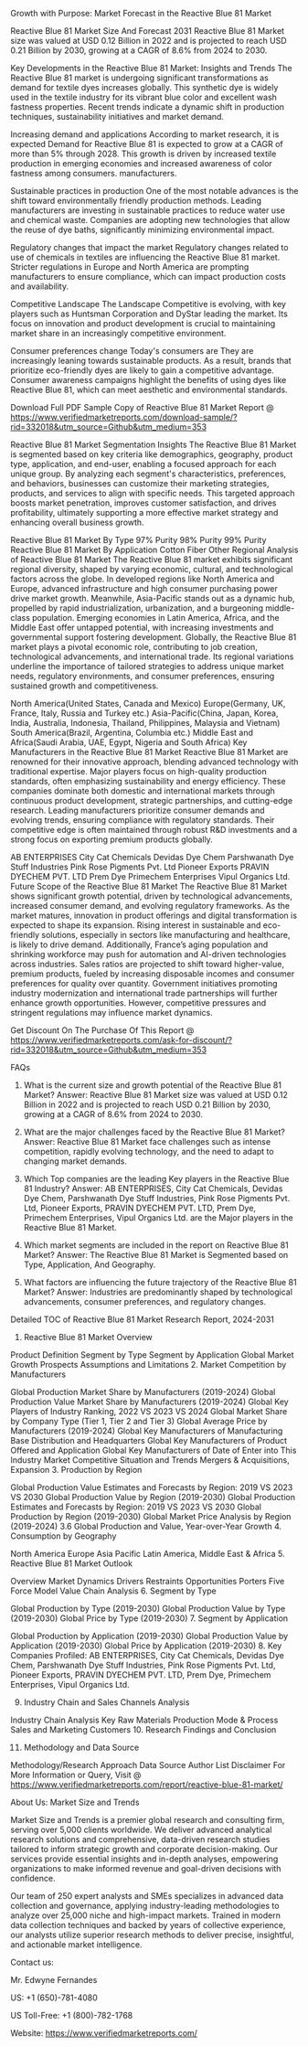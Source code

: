 Growth with Purpose: Market Forecast in the Reactive Blue 81 Market


Reactive Blue 81 Market Size And Forecast 2031
Reactive Blue 81 Market size was valued at USD 0.12 Billion in 2022 and is projected to reach USD 0.21 Billion by 2030, growing at a CAGR of 8.6% from 2024 to 2030.

Key Developments in the Reactive Blue 81 Market: Insights and Trends
The Reactive Blue 81 market is undergoing significant transformations as demand for textile dyes increases globally. This synthetic dye is widely used in the textile industry for its vibrant blue color and excellent wash fastness properties. Recent trends indicate a dynamic shift in production techniques, sustainability initiatives and market demand.

Increasing demand and applications
According to market research, it is expected Demand for Reactive Blue 81 is expected to grow at a CAGR of more than 5% through 2028. This growth is driven by increased textile production in emerging economies and increased awareness of color fastness among consumers. manufacturers.

Sustainable practices in production
One of the most notable advances is the shift toward environmentally friendly production methods. Leading manufacturers are investing in sustainable practices to reduce water use and chemical waste. Companies are adopting new technologies that allow the reuse of dye baths, significantly minimizing environmental impact.

Regulatory changes that impact the market
Regulatory changes related to use of chemicals in textiles are influencing the Reactive Blue 81 market. Stricter regulations in Europe and North America are prompting manufacturers to ensure compliance, which can impact production costs and availability.

Competitive Landscape
The Landscape Competitive is evolving, with key players such as Huntsman Corporation and DyStar leading the market. Its focus on innovation and product development is crucial to maintaining market share in an increasingly competitive environment.

Consumer preferences change
Today's consumers are They are increasingly leaning towards sustainable products. As a result, brands that prioritize eco-friendly dyes are likely to gain a competitive advantage. Consumer awareness campaigns highlight the benefits of using dyes like Reactive Blue 81, which can meet aesthetic and environmental standards.

Download Full PDF Sample Copy of Reactive Blue 81 Market Report @ https://www.verifiedmarketreports.com/download-sample/?rid=332018&utm_source=Github&utm_medium=353

Reactive Blue 81 Market Segmentation Insights
The Reactive Blue 81 Market is segmented based on key criteria like demographics, geography, product type, application, and end-user, enabling a focused approach for each unique group. By analyzing each segment's characteristics, preferences, and behaviors, businesses can customize their marketing strategies, products, and services to align with specific needs. This targeted approach boosts market penetration, improves customer satisfaction, and drives profitability, ultimately supporting a more effective market strategy and enhancing overall business growth.

Reactive Blue 81 Market By Type
97% Purity
98% Purity
99% Purity
Reactive Blue 81 Market By Application
Cotton
Fiber
Other
Regional Analysis of Reactive Blue 81 Market
The Reactive Blue 81 market exhibits significant regional diversity, shaped by varying economic, cultural, and technological factors across the globe. In developed regions like North America and Europe, advanced infrastructure and high consumer purchasing power drive market growth. Meanwhile, Asia-Pacific stands out as a dynamic hub, propelled by rapid industrialization, urbanization, and a burgeoning middle-class population. Emerging economies in Latin America, Africa, and the Middle East offer untapped potential, with increasing investments and governmental support fostering development. Globally, the Reactive Blue 81 market plays a pivotal economic role, contributing to job creation, technological advancements, and international trade. Its regional variations underline the importance of tailored strategies to address unique market needs, regulatory environments, and consumer preferences, ensuring sustained growth and competitiveness.

North America(United States, Canada and Mexico)
Europe(Germany, UK, France, Italy, Russia and Turkey etc.)
Asia-Pacific(China, Japan, Korea, India, Australia, Indonesia, Thailand, Philippines, Malaysia and Vietnam)
South America(Brazil, Argentina, Columbia etc.)
Middle East and Africa(Saudi Arabia, UAE, Egypt, Nigeria and South Africa)
Key Manufacturers in the Reactive Blue 81 Market
Reactive Blue 81 Market are renowned for their innovative approach, blending advanced technology with traditional expertise. Major players focus on high-quality production standards, often emphasizing sustainability and energy efficiency. These companies dominate both domestic and international markets through continuous product development, strategic partnerships, and cutting-edge research. Leading manufacturers prioritize consumer demands and evolving trends, ensuring compliance with regulatory standards. Their competitive edge is often maintained through robust R&D investments and a strong focus on exporting premium products globally.

AB ENTERPRISES
City Cat Chemicals
Devidas Dye Chem
Parshwanath Dye Stuff Industries
Pink Rose Pigments Pvt. Ltd
Pioneer Exports
PRAVIN DYECHEM PVT. LTD
Prem Dye
Primechem Enterprises
Vipul Organics Ltd.
Future Scope of the Reactive Blue 81 Market
The Reactive Blue 81 Market shows significant growth potential, driven by technological advancements, increased consumer demand, and evolving regulatory frameworks. As the market matures, innovation in product offerings and digital transformation is expected to shape its expansion. Rising interest in sustainable and eco-friendly solutions, especially in sectors like manufacturing and healthcare, is likely to drive demand. Additionally, France’s aging population and shrinking workforce may push for automation and AI-driven technologies across industries. Sales ratios are projected to shift toward higher-value, premium products, fueled by increasing disposable incomes and consumer preferences for quality over quantity. Government initiatives promoting industry modernization and international trade partnerships will further enhance growth opportunities. However, competitive pressures and stringent regulations may influence market dynamics.

Get Discount On The Purchase Of This Report @ https://www.verifiedmarketreports.com/ask-for-discount/?rid=332018&utm_source=Github&utm_medium=353

FAQs
1. What is the current size and growth potential of the Reactive Blue 81 Market?
Answer: Reactive Blue 81 Market size was valued at USD 0.12 Billion in 2022 and is projected to reach USD 0.21 Billion by 2030, growing at a CAGR of 8.6% from 2024 to 2030.

2. What are the major challenges faced by the Reactive Blue 81 Market?
Answer: Reactive Blue 81 Market face challenges such as intense competition, rapidly evolving technology, and the need to adapt to changing market demands.

3. Which Top companies are the leading Key players in the Reactive Blue 81 Industry?
Answer: AB ENTERPRISES, City Cat Chemicals, Devidas Dye Chem, Parshwanath Dye Stuff Industries, Pink Rose Pigments Pvt. Ltd, Pioneer Exports, PRAVIN DYECHEM PVT. LTD, Prem Dye, Primechem Enterprises, Vipul Organics Ltd. are the Major players in the Reactive Blue 81 Market.

4. Which market segments are included in the report on Reactive Blue 81 Market?
Answer: The Reactive Blue 81 Market is Segmented based on Type, Application, And Geography.

5. What factors are influencing the future trajectory of the Reactive Blue 81 Market?
Answer: Industries are predominantly shaped by technological advancements, consumer preferences, and regulatory changes.

Detailed TOC of Reactive Blue 81 Market Research Report, 2024-2031
1. Reactive Blue 81 Market Overview

Product Definition
Segment by Type
Segment by Application
Global Market Growth Prospects
Assumptions and Limitations
2. Market Competition by Manufacturers

Global Production Market Share by Manufacturers (2019-2024)
Global Production Value Market Share by Manufacturers (2019-2024)
Global Key Players of Industry Ranking, 2022 VS 2023 VS 2024
Global Market Share by Company Type (Tier 1, Tier 2 and Tier 3)
Global Average Price by Manufacturers (2019-2024)
Global Key Manufacturers of Manufacturing Base Distribution and Headquarters
Global Key Manufacturers of Product Offered and Application
Global Key Manufacturers of Date of Enter into This Industry
Market Competitive Situation and Trends
Mergers & Acquisitions, Expansion
3. Production by Region

Global Production Value Estimates and Forecasts by Region: 2019 VS 2023 VS 2030
Global Production Value by Region (2019-2030)
Global Production Estimates and Forecasts by Region: 2019 VS 2023 VS 2030
Global Production by Region (2019-2030)
Global Market Price Analysis by Region (2019-2024) 3.6 Global Production and Value, Year-over-Year Growth
4. Consumption by Geography

North America
Europe
Asia Pacific
Latin America, Middle East & Africa
5. Reactive Blue 81 Market Outlook

Overview
Market Dynamics
Drivers
Restraints
Opportunities
Porters Five Force Model
Value Chain Analysis 
6. Segment by Type

Global Production by Type (2019-2030)
Global Production Value by Type (2019-2030)
Global Price by Type (2019-2030)
7. Segment by Application

Global Production by Application (2019-2030)
Global Production Value by Application (2019-2030)
Global Price by Application (2019-2030)
8. Key Companies Profiled: AB ENTERPRISES, City Cat Chemicals, Devidas Dye Chem, Parshwanath Dye Stuff Industries, Pink Rose Pigments Pvt. Ltd, Pioneer Exports, PRAVIN DYECHEM PVT. LTD, Prem Dye, Primechem Enterprises, Vipul Organics Ltd.

9. Industry Chain and Sales Channels Analysis

Industry Chain Analysis
Key Raw Materials
Production Mode & Process
Sales and Marketing
Customers
10. Research Findings and Conclusion

11. Methodology and Data Source

Methodology/Research Approach
Data Source
Author List
Disclaimer
For More Information or Query, Visit @ https://www.verifiedmarketreports.com/report/reactive-blue-81-market/

About Us: Market Size and Trends

Market Size and Trends is a premier global research and consulting firm, serving over 5,000 clients worldwide. We deliver advanced analytical research solutions and comprehensive, data-driven research studies tailored to inform strategic growth and corporate decision-making. Our services provide essential insights and in-depth analyses, empowering organizations to make informed revenue and goal-driven decisions with confidence.

Our team of 250 expert analysts and SMEs specializes in advanced data collection and governance, applying industry-leading methodologies to analyze over 25,000 niche and high-impact markets. Trained in modern data collection techniques and backed by years of collective experience, our analysts utilize superior research methods to deliver precise, insightful, and actionable market intelligence.

Contact us:

Mr. Edwyne Fernandes

US: +1 (650)-781-4080

US Toll-Free: +1 (800)-782-1768

Website: https://www.verifiedmarketreports.com/
